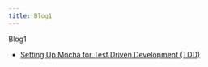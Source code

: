 ```yaml
---
title: Blog1
---
```

 Blog1

* [Setting Up Mocha for Test Driven Development (TDD)](blog/tdd_with_mocha)
